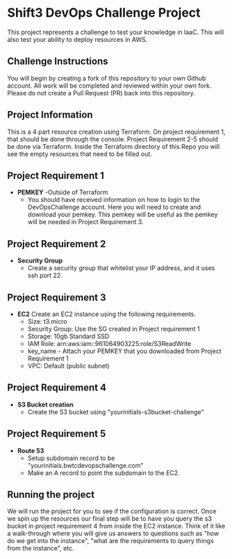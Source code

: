 # Shift3 DevOps Challenge Project
This project represents a challenge to test your knowledge in IaaC. This will also test your ability to deploy resources in AWS. 

## Challenge Instructions
You will begin by creating a fork of this repository to your own Github account. All work will be completed and reviewed within your own fork. Please do not create a Pull Request (PR) back into this repository.

## Project Information

This is a 4 part resource creation using Terraform. On project requirement 1, that should be done through the console. Project Requirement 2-5 should be done via Terraform.
Inside the Terraform directory of this Repo you will see the empty resources that need to be filled out. 

## Project Requirement 1

- **PEMKEY** -Outside of Terraform
    - You should have received information on how to login to the DevOpsChallenge account. Here you will need to create and download your pemkey.
    This pemkey will be useful as the pemkey will be needed in Project Requirement 3. 

## Project Requirement 2

- **Security Group**
    - Create a security group that whitelist your IP address, and it uses ssh port 22. 
    
## Project Requirement 3

- **EC2** 
Create an EC2 instance using the following requirements.
    - Size: t3.micro
    - Security Group: Use the SG created in Project requirement 1
    - Storage: 10gb Standard SSD
    - IAM Role: arn:aws:iam::961064903225:role/S3ReadWrite
    - key_name - Attach your PEMKEY that you downloaded from Project Requirement 1
    - VPC: Default (public subnet)

## Project Requirement 4

- **S3 Bucket creation**
    - Create the S3 bucket using "yourinitials-s3bucket-challenge"
  
## Project Requirement 5

- **Route 53**
    - Setup subdomain record to be "yourinitials.bwtcdevopschallenge.com"
    - Make an A record to point the subdomain to the EC2.

## Running the project

We will run the project for you to see if the configuration is correct. Once we spin up the resources our final step will be to have you query the s3 bucket in project requirement 4 from inside the EC2 instance. Think of it like a walk-through where you will give us answers to questions such as "how do we get into the instance", "what are the
requirements to query things from the instance", etc. 
